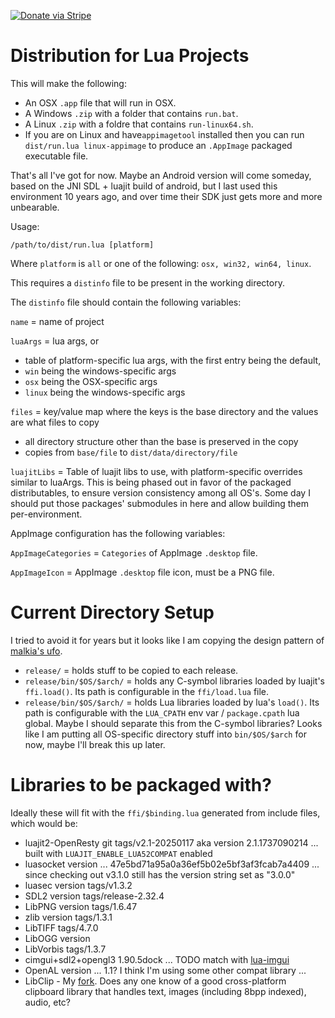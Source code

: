 [![Donate via Stripe](https://img.shields.io/badge/Donate-Stripe-green.svg)](https://buy.stripe.com/00gbJZ0OdcNs9zi288)<br>

# Distribution for Lua Projects

This will make the following:
- An OSX `.app` file that will run in OSX.
- A Windows `.zip` with a folder that contains `run.bat`.
- A Linux `.zip` with a foldre that contains `run-linux64.sh`.
- If you are on Linux and have`appimagetool` installed then you can run `dist/run.lua linux-appimage` to produce an `.AppImage` packaged executable file.

That's all I've got for now.  Maybe an Android version will come someday, based on the JNI SDL + luajit build of android, but I last used this environment 10 years ago, and over time their SDK just gets more and more unbearable.

Usage:
```
/path/to/dist/run.lua [platform]
```

Where `platform` is `all` or one of the following: `osx, win32, win64, linux`.

This requires a `distinfo` file to be present in the working directory.

The `distinfo` file should contain the following variables:

`name` = name of project

`luaArgs` = lua args, or
- table of platform-specific lua args, with the first entry being the default,
- `win` being the windows-specific args
- `osx` being the OSX-specific args
- `linux` being the windows-specific args

`files` = key/value map where the keys is the base directory and the values are what files to copy
- all directory structure other than the base is preserved in the copy
- copies from `base/file` to `dist/data/directory/file`

`luajitLibs` = Table of luajit libs to use, with platform-specific overrides similar to luaArgs.
This is being phased out in favor of the packaged distributables, to ensure version consistency among all OS's.
Some day I should put those packages' submodules in here and allow building them per-environment.

AppImage configuration has the following variables:

`AppImageCategories` = `Categories` of AppImage `.desktop` file.

`AppImageIcon` = AppImage `.desktop` file icon, must be a PNG file.


# Current Directory Setup

I tried to avoid it for years but it looks like I am copying the design pattern of [malkia's ufo](https://github.com/malkia/ufo).

- `release/` = holds stuff to be copied to each release.
- `release/bin/$OS/$arch/` = holds any C-symbol libraries loaded by luajit's `ffi.load()`.  Its path is configurable in the `ffi/load.lua` file.
- `release/bin/$OS/$arch/` = holds Lua libraries loaded by lua's `load()`.  Its path is configurable with the `LUA_CPATH` env var / `package.cpath` lua global.  Maybe I should separate this from the C-symbol libraries?
Looks like I am putting all OS-specific directory stuff into `bin/$OS/$arch` for now, maybe I'll break this up later.

# Libraries to be packaged with?

Ideally these will fit with the `ffi/$binding.lua` generated from include files, which would be:
- luajit2-OpenResty git tags/v2.1-20250117 aka version 2.1.1737090214 ... built with `LUAJIT_ENABLE_LUA52COMPAT` enabled
- luasocket version ... 47e5bd71a95a0a36ef5b02e5bf3af3fcab7a4409 ... since checking out v3.1.0 still has the version string set as "3.0.0"
- luasec version tags/v1.3.2
- SDL2 version tags/release-2.32.4
- LibPNG version tags/1.6.47
- zlib version tags/1.3.1
- LibTIFF tags/4.7.0
- LibOGG version
- LibVorbis tags/1.3.7
- cimgui+sdl2+opengl3 1.90.5dock ... TODO match with [lua-imgui](https://github.com/thenumbernine/lua-imgui)
- OpenAL version ... 1.1?  I think I'm using some other compat library ...
- LibClip - My [fork](https://github.com/thenumbernine/clip).  Does any one know of a good cross-platform clipboard library that handles text, images (including 8bpp indexed), audio, etc?
